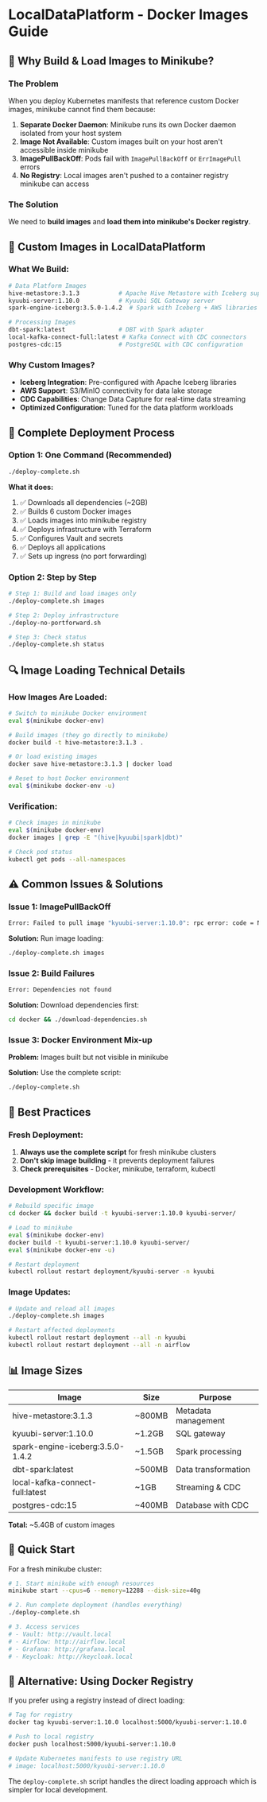 # LocalDataPlatform - Docker Images Guide

## 🐳 Why Build & Load Images to Minikube?

### **The Problem**
When you deploy Kubernetes manifests that reference custom Docker images, minikube cannot find them because:

1. **Separate Docker Daemon**: Minikube runs its own Docker daemon isolated from your host system
2. **Image Not Available**: Custom images built on your host aren't accessible inside minikube
3. **ImagePullBackOff**: Pods fail with `ImagePullBackOff` or `ErrImagePull` errors
4. **No Registry**: Local images aren't pushed to a container registry minikube can access

### **The Solution**
We need to **build images** and **load them into minikube's Docker registry**.

## 🔧 Custom Images in LocalDataPlatform

### **What We Build:**
```bash
# Data Platform Images
hive-metastore:3.1.3           # Apache Hive Metastore with Iceberg support
kyuubi-server:1.10.0           # Kyuubi SQL Gateway server
spark-engine-iceberg:3.5.0-1.4.2  # Spark with Iceberg + AWS libraries

# Processing Images  
dbt-spark:latest               # DBT with Spark adapter
local-kafka-connect-full:latest # Kafka Connect with CDC connectors
postgres-cdc:15                # PostgreSQL with CDC configuration
```

### **Why Custom Images?**
- **Iceberg Integration**: Pre-configured with Apache Iceberg libraries
- **AWS Support**: S3/MinIO connectivity for data lake storage  
- **CDC Capabilities**: Change Data Capture for real-time data streaming
- **Optimized Configuration**: Tuned for the data platform workloads

## 🚀 Complete Deployment Process

### **Option 1: One Command (Recommended)**
```bash
./deploy-complete.sh
```

**What it does:**
1. ✅ Downloads all dependencies (~2GB)
2. ✅ Builds 6 custom Docker images 
3. ✅ Loads images into minikube registry
4. ✅ Deploys infrastructure with Terraform
5. ✅ Configures Vault and secrets
6. ✅ Deploys all applications
7. ✅ Sets up ingress (no port forwarding)

### **Option 2: Step by Step**
```bash
# Step 1: Build and load images only
./deploy-complete.sh images

# Step 2: Deploy infrastructure
./deploy-no-portforward.sh

# Step 3: Check status
./deploy-complete.sh status
```

## 🔍 Image Loading Technical Details

### **How Images Are Loaded:**
```bash
# Switch to minikube Docker environment
eval $(minikube docker-env)

# Build images (they go directly to minikube)
docker build -t hive-metastore:3.1.3 .

# Or load existing images
docker save hive-metastore:3.1.3 | docker load

# Reset to host Docker environment  
eval $(minikube docker-env -u)
```

### **Verification:**
```bash
# Check images in minikube
eval $(minikube docker-env)
docker images | grep -E "(hive|kyuubi|spark|dbt)"

# Check pod status
kubectl get pods --all-namespaces
```

## ⚠️ Common Issues & Solutions

### **Issue 1: ImagePullBackOff**
```bash
Error: Failed to pull image "kyuubi-server:1.10.0": rpc error: code = NotFound
```

**Solution:** Run image loading:
```bash
./deploy-complete.sh images
```

### **Issue 2: Build Failures**
```bash
Error: Dependencies not found
```

**Solution:** Download dependencies first:
```bash
cd docker && ./download-dependencies.sh
```

### **Issue 3: Docker Environment Mix-up**
**Problem:** Images built but not visible in minikube

**Solution:** Use the complete script:
```bash
./deploy-complete.sh
```

## 🎯 Best Practices

### **Fresh Deployment:**
1. **Always use the complete script** for fresh minikube clusters
2. **Don't skip image building** - it prevents deployment failures
3. **Check prerequisites** - Docker, minikube, terraform, kubectl

### **Development Workflow:**
```bash
# Rebuild specific image
cd docker && docker build -t kyuubi-server:1.10.0 kyuubi-server/

# Load to minikube
eval $(minikube docker-env)
docker build -t kyuubi-server:1.10.0 kyuubi-server/
eval $(minikube docker-env -u)

# Restart deployment
kubectl rollout restart deployment/kyuubi-server -n kyuubi
```

### **Image Updates:**
```bash
# Update and reload all images
./deploy-complete.sh images

# Restart affected deployments
kubectl rollout restart deployment --all -n kyuubi
kubectl rollout restart deployment --all -n airflow
```

## 📊 Image Sizes

| Image | Size | Purpose |
|-------|------|---------|
| hive-metastore:3.1.3 | ~800MB | Metadata management |
| kyuubi-server:1.10.0 | ~1.2GB | SQL gateway |
| spark-engine-iceberg:3.5.0-1.4.2 | ~1.5GB | Spark processing |
| dbt-spark:latest | ~500MB | Data transformation |
| local-kafka-connect-full:latest | ~1GB | Streaming & CDC |
| postgres-cdc:15 | ~400MB | Database with CDC |

**Total:** ~5.4GB of custom images

## 🚀 Quick Start

For a fresh minikube cluster:

```bash
# 1. Start minikube with enough resources
minikube start --cpus=6 --memory=12288 --disk-size=40g

# 2. Run complete deployment (handles everything)
./deploy-complete.sh

# 3. Access services
# - Vault: http://vault.local
# - Airflow: http://airflow.local  
# - Grafana: http://grafana.local
# - Keycloak: http://keycloak.local
```

## 🔄 Alternative: Using Docker Registry

If you prefer using a registry instead of direct loading:

```bash
# Tag for registry
docker tag kyuubi-server:1.10.0 localhost:5000/kyuubi-server:1.10.0

# Push to local registry
docker push localhost:5000/kyuubi-server:1.10.0

# Update Kubernetes manifests to use registry URL
# image: localhost:5000/kyuubi-server:1.10.0
```

The `deploy-complete.sh` script handles the direct loading approach which is simpler for local development. 